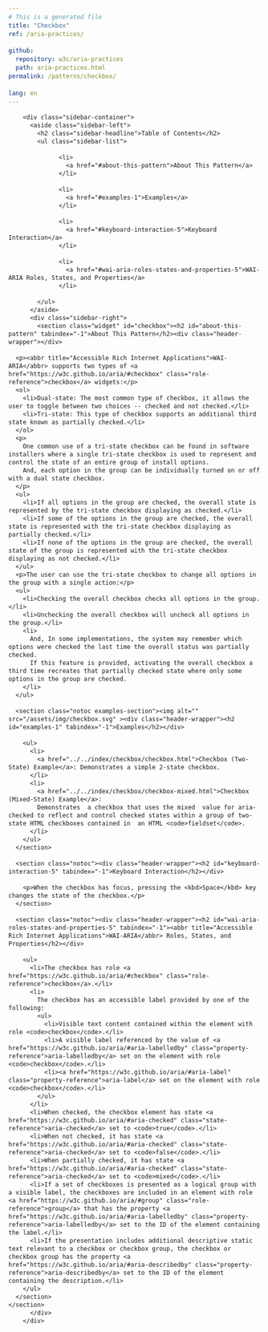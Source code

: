 ```yaml
---
# This is a generated file
title: "Checkbox"
ref: /aria-practices/

github:
  repository: w3c/aria-practices
  path: aria-practices.html
permalink: /patterns/checkbox/

lang: en
---
```



<link rel="stylesheet" href="/assets/styles.css">
<!-- Code highlighting styles -->
<link rel="stylesheet" href="/index/css/github.css">

<div>

        <div class="sidebar-container">
          <aside class="sidebar-left">
            <h2 class="sidebar-headline">Table of Contents</h2>
            <ul class="sidebar-list">
              
                  <li>
                    <a href="#about-this-pattern">About This Pattern</a>
                  </li>
                 
                  <li>
                    <a href="#examples-1">Examples</a>
                  </li>
                 
                  <li>
                    <a href="#keyboard-interaction-5">Keyboard Interaction</a>
                  </li>
                 
                  <li>
                    <a href="#wai-aria-roles-states-and-properties-5">WAI-ARIA Roles, States, and Properties</a>
                  </li>
                
            </ul>
          </aside>
          <div class="sidebar-right">
            <section class="widget" id="checkbox"><h2 id="about-this-pattern" tabindex="-1">About This Pattern</h2><div class="header-wrapper"></div>
      
      <p><abbr title="Accessible Rich Internet Applications">WAI-ARIA</abbr> supports two types of <a href="https://w3c.github.io/aria/#checkbox" class="role-reference">checkbox</a> widgets:</p>
      <ol>
        <li>Dual-state: The most common type of checkbox, it allows the user to toggle between two choices -- checked and not checked.</li>
        <li>Tri-state: This type of checkbox supports an additional third state known as partially checked.</li>
      </ol>
      <p>
        One common use of a tri-state checkbox can be found in software installers where a single tri-state checkbox is used to represent and control the state of an entire group of install options.
        And, each option in the group can be individually turned on or off with a dual state checkbox.
      </p>
      <ul>
        <li>If all options in the group are checked, the overall state is represented by the tri-state checkbox displaying as checked.</li>
        <li>If some of the options in the group are checked, the overall state is represented with the tri-state checkbox displaying as partially checked.</li>
        <li>If none of the options in the group are checked, the overall state of the group is represented with the tri-state checkbox displaying as not checked.</li>
      </ul>
      <p>The user can use the tri-state checkbox to change all options in the group with a single action:</p>
      <ul>
        <li>Checking the overall checkbox checks all options in the group.</li>
        <li>Unchecking the overall checkbox will uncheck all options in the group.</li>
        <li>
          And, In some implementations, the system may remember which options were checked the last time the overall status was partially checked.
          If this feature is provided, activating the overall checkbox a third time recreates that partially checked state where only some options in the group are checked.
        </li>
      </ul>

      <section class="notoc examples-section"><img alt="" src="/assets/img/checkbox.svg" ><div class="header-wrapper"><h2 id="examples-1" tabindex="-1">Examples</h2></div>
        
        <ul>
          <li>
            <a href="../../index/checkbox/checkbox.html">Checkbox (Two-State) Example</a>: Demonstrates a simple 2-state checkbox.
          </li>
          <li>
            <a href="../../index/checkbox/checkbox-mixed.html">Checkbox (Mixed-State) Example</a>:
            Demonstrates  a checkbox that uses the mixed  value for aria-checked to reflect and control checked states within a group of two-state HTML checkboxes contained in  an HTML <code>fieldset</code>.
          </li>
        </ul>
      </section>

      <section class="notoc"><div class="header-wrapper"><h2 id="keyboard-interaction-5" tabindex="-1">Keyboard Interaction</h2></div>
        
        <p>When the checkbox has focus, pressing the <kbd>Space</kbd> key changes the state of the checkbox.</p>
      </section>

      <section class="notoc"><div class="header-wrapper"><h2 id="wai-aria-roles-states-and-properties-5" tabindex="-1"><abbr title="Accessible Rich Internet Applications">WAI-ARIA</abbr> Roles, States, and Properties</h2></div>
        
        <ul>
          <li>The checkbox has role <a href="https://w3c.github.io/aria/#checkbox" class="role-reference">checkbox</a>.</li>
          <li>
            The checkbox has an accessible label provided by one of the following:
            <ul>
              <li>Visible text content contained within the element with role <code>checkbox</code>.</li>
              <li>A visible label referenced by the value of <a href="https://w3c.github.io/aria/#aria-labelledby" class="property-reference">aria-labelledby</a> set on the element with role <code>checkbox</code>.</li>
              <li><a href="https://w3c.github.io/aria/#aria-label" class="property-reference">aria-label</a> set on the element with role <code>checkbox</code>.</li>
            </ul>
          </li>
          <li>When checked, the checkbox element has state <a href="https://w3c.github.io/aria/#aria-checked" class="state-reference">aria-checked</a> set to <code>true</code>.</li>
          <li>When not checked, it has state <a href="https://w3c.github.io/aria/#aria-checked" class="state-reference">aria-checked</a> set to <code>false</code>.</li>
          <li>When partially checked, it has state <a href="https://w3c.github.io/aria/#aria-checked" class="state-reference">aria-checked</a> set to <code>mixed</code>.</li>
          <li>If a set of checkboxes is presented as a logical group with a visible label, the checkboxes are included in an element with role <a href="https://w3c.github.io/aria/#group" class="role-reference">group</a> that has the property <a href="https://w3c.github.io/aria/#aria-labelledby" class="property-reference">aria-labelledby</a> set to the ID of the element containing the label.</li>
          <li>If the presentation includes additional descriptive static text relevant to a checkbox or checkbox group, the checkbox or checkbox group has the property <a href="https://w3c.github.io/aria/#aria-describedby" class="property-reference">aria-describedby</a> set to the ID of the element containing the description.</li>
        </ul>
      </section>
    </section>
          </div>
        </div>
      
</div>
<script>
  var SkipToConfig = {
    settings: {
      skipTo: {
        displayOption: 'popup',
        attachElement: '#site-header',
        colorTheme: 'aria'
      }
    }
  };
</script>
<script src="/assets/skipto.min.js"></script>
